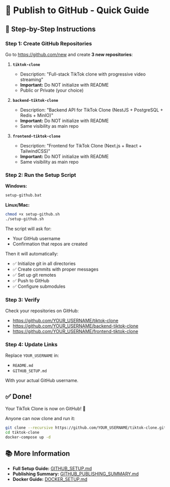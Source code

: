 # 🚀 Publish to GitHub - Quick Guide

## 📝 Step-by-Step Instructions

### Step 1: Create GitHub Repositories

Go to https://github.com/new and create **3 new repositories**:

1. **`tiktok-clone`**
   - Description: "Full-stack TikTok clone with progressive video streaming"
   - **Important:** Do NOT initialize with README
   - Public or Private (your choice)

2. **`backend-tiktok-clone`**
   - Description: "Backend API for TikTok Clone (NestJS + PostgreSQL + Redis + MinIO)"
   - **Important:** Do NOT initialize with README
   - Same visibility as main repo

3. **`frontend-tiktok-clone`**
   - Description: "Frontend for TikTok Clone (Next.js + React + TailwindCSS)"
   - **Important:** Do NOT initialize with README
   - Same visibility as main repo

### Step 2: Run the Setup Script

**Windows:**
```bash
setup-github.bat
```

**Linux/Mac:**
```bash
chmod +x setup-github.sh
./setup-github.sh
```

The script will ask for:
- Your GitHub username
- Confirmation that repos are created

Then it will automatically:
- ✅ Initialize git in all directories
- ✅ Create commits with proper messages
- ✅ Set up git remotes
- ✅ Push to GitHub
- ✅ Configure submodules

### Step 3: Verify

Check your repositories on GitHub:
- https://github.com/YOUR_USERNAME/tiktok-clone
- https://github.com/YOUR_USERNAME/backend-tiktok-clone
- https://github.com/YOUR_USERNAME/frontend-tiktok-clone

### Step 4: Update Links

Replace `YOUR_USERNAME` in:
- `README.md`
- `GITHUB_SETUP.md`

With your actual GitHub username.

## ✅ Done!

Your TikTok Clone is now on GitHub! 🎉

Anyone can now clone and run it:
```bash
git clone --recursive https://github.com/YOUR_USERNAME/tiktok-clone.git
cd tiktok-clone
docker-compose up -d
```

## 📚 More Information

- **Full Setup Guide:** [GITHUB_SETUP.md](./GITHUB_SETUP.md)
- **Publishing Summary:** [GITHUB_PUBLISHING_SUMMARY.md](./GITHUB_PUBLISHING_SUMMARY.md)
- **Docker Guide:** [DOCKER_SETUP.md](./DOCKER_SETUP.md)
